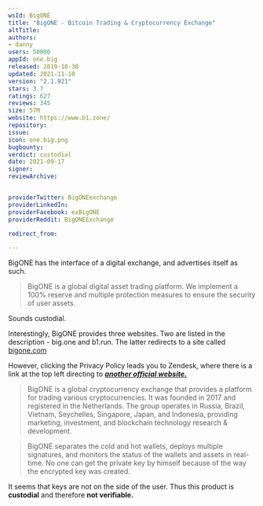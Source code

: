 ```yaml
---
wsId: BigONE
title: "BigONE - Bitcoin Trading & Cryptocurrency Exchange"
altTitle: 
authors:
- danny
users: 50000
appId: one.big
released: 2019-10-30
updated: 2021-11-10
version: "2.1.921"
stars: 3.7
ratings: 627
reviews: 345
size: 57M
website: https://www.b1.zone/
repository: 
issue: 
icon: one.big.png
bugbounty: 
verdict: custodial
date: 2021-09-17
signer: 
reviewArchive:


providerTwitter: BigONEexchange
providerLinkedIn: 
providerFacebook: exBigONE
providerReddit: BigONEExchange

redirect_from:

---
```



BigONE has the interface of a digital exchange, and advertises itself as such.

> BigONE is a global digital asset trading platform. We implement a 100% reserve and multiple protection measures to ensure the security of user assets.

Sounds custodial.

Interestingly, BigONE provides three websites. Two are listed in the description - big.one and b1.run. The latter redirects to a site called [bigone.com](https://www.bigone.com)

However, clicking the Privacy Policy leads you to Zendesk, where there is a link at the top left directing to [***another official website.***](https://www.b1.zone/en)
> BigONE is a global cryptocurrency exchange that provides a platform for trading various cryptocurrencies. It was founded in 2017 and registered in the Netherlands. The group operates in Russia, Brazil, Vietnam, Seychelles, Singapore, Japan, and Indonesia, providing marketing, investment, and blockchain technology research & development.

> BigONE separates the cold and hot wallets, deploys multiple signatures, and monitors the status of the wallets and assets in real-time. No one can get the private key by himself because of the way the encrypted key was created.

It seems that keys are not on the side of the user. Thus this product is **custodial** and therefore **not verifiable.**